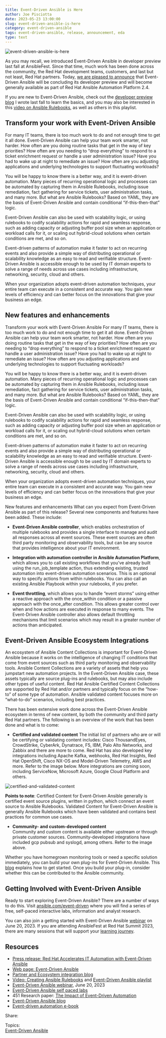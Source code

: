 ```yaml
---
title: Event-Driven Ansible is Here
author: Joe Pisciotta
date: 2023-05-23 13:00:00
slug: event-driven-ansible-is-here
category: event-driven-ansible
tags: event-driven-ansible, release, announcement, eda
type: text
---
```


![event-driven-ansible-is-here](/images/posts/event-driven-ansible-is-here/event%20driven%20ansible%20is%20here.webp)

As you may recall, we introduced Event-Driven Ansible in developer preview last fall at AnsibleFest. Since that time, much work has been done across the community, the Red Hat development teams, customers, and last but not least, Red Hat partners. Today, [we are pleased to announce](https://www.redhat.com/en/about/press-releases/red-hat-accelerates-it-automation-event-driven-ansible) that Event-Driven Ansible will be concluding its developer preview and will become generally available as part of Red Hat Ansible Automation Platform 2.4.  

If you are new to Event-Driven Ansible, check out the [developer preview blog](https://www.ansible.com/blog/introducing-event-driven-ansible) I wrote last fall to learn the basics, and you may also be interested in this [video on Ansible Rulebooks](https://www.youtube.com/watch?v=PtevBKX1SYI&list=PLdu06OJoEf2a3fFl6uaoyGV526ilwD97R&index=3), as well as others in this playlist.

## Transform your work with Event-Driven Ansible
For many IT teams, there is too much work to do and not enough time to get it all done. Event-Driven Ansible can help your team work smarter, not harder. How often are you doing routine tasks that get in the way of key priorities? How often are you needing to “drop everything” to respond to a ticket enrichment request or handle a user administration issue? Have you had to wake up at night to remediate an issue? How often are you adjusting applications and underlying technologies to support fluctuating workloads? 

You will be happy to know there is a better way, and it is event-driven automation. Many pieces of recurring operational logic and processes can be automated by capturing them in Ansible Rulebooks, including issue remediation, fact gathering for service tickets, user administration tasks, and many more. But what are Ansible Rulebooks? Based on YAML, they are the basis of Event-Driven Ansible and contain conditional “if-this-then-that” logic.

Event-Driven Ansible can also be used with scalability logic, or using rulebooks to codify scalability actions for rapid and seamless response, such as adding capacity or adjusting buffer pool size when an application or workload calls for it, or scaling out hybrid-cloud solutions when certain conditions are met, and so on.

Event-driven patterns of automation make it faster to act on recurring events and also provide a simple way of distributing operational or scalability knowledge as an easy to read and verifiable structure. Event-Driven Ansible is accessible enough to be used by IT domain experts to solve a range of needs across use cases including infrastructure, networking, security, cloud and others. 

When your organization adopts event-driven automation techniques, your entire team can execute in a consistent and accurate way. You gain new levels of efficiency and can better focus on the innovations that give your business an edge. 

## New features and enhancements

Transform your work with Event-Driven Ansible
For many IT teams, there is too much work to do and not enough time to get it all done. Event-Driven Ansible can help your team work smarter, not harder. How often are you doing routine tasks that get in the way of key priorities? How often are you needing to “drop everything” to respond to a ticket enrichment request or handle a user administration issue? Have you had to wake up at night to remediate an issue? How often are you adjusting applications and underlying technologies to support fluctuating workloads? 

You will be happy to know there is a better way, and it is event-driven automation. Many pieces of recurring operational logic and processes can be automated by capturing them in Ansible Rulebooks, including issue remediation, fact gathering for service tickets, user administration tasks, and many more. But what are Ansible Rulebooks? Based on YAML, they are the basis of Event-Driven Ansible and contain conditional “if-this-then-that” logic.

Event-Driven Ansible can also be used with scalability logic, or using rulebooks to codify scalability actions for rapid and seamless response, such as adding capacity or adjusting buffer pool size when an application or workload calls for it, or scaling out hybrid-cloud solutions when certain conditions are met, and so on.

Event-driven patterns of automation make it faster to act on recurring events and also provide a simple way of distributing operational or scalability knowledge as an easy to read and verifiable structure. Event-Driven Ansible is accessible enough to be used by IT domain experts to solve a range of needs across use cases including infrastructure, networking, security, cloud and others. 

When your organization adopts event-driven automation techniques, your entire team can execute in a consistent and accurate way. You gain new levels of efficiency and can better focus on the innovations that give your business an edge. 


New features and enhancements
What can you expect from Event-Driven Ansible as part of this release? Several new components and features have been added.  These include: 

* **Event-Driven Ansible controller**, which enables orchestration of multiple rulebooks and provides a single interface to manage and audit all responses across all event sources. These event sources are often third party monitoring and observability tools, but can be any source that provides intelligence about your IT environment.

* **Integration with automation controller in Ansible Automation Platform**, which allows you to call existing workflows that you’ve already built using the run_job_template action, thus extending existing, trusted automation into event-driven automation scenarios. This is an optional way to specify actions from within rulebooks. You can also call an existing Ansible Playbook within your rulebooks, if you prefer. 

* **Event throttling**, which allows you to handle “event storms” using either a reactive approach with the once_within <time> condition or a passive approach with the once_after <time> condition. This allows greater control over when and how actions are executed in response to many events. The Event-Driven Ansible controller also allows default throttling mechanisms that limit scenarios which may result in a greater number of actions than anticipated.

## Event-Driven Ansible Ecosystem Integrations
An ecosystem of Ansible Content Collections is important for Event-Driven Ansible because it works on the intelligence of changing IT conditions that come from event sources such as third party monitoring and observability tools. Ansible Content Collections are a variety of assets that help you jumpstart new automation projects. In the Event-Driven Ansible case, these assets typically are source plug-ins and rulebooks, but may also include other types of useful content. Red Hat Ansible Certified Content Collections are supported by Red Hat and/or partners and typically focus on the “how-to” of some type of automation. Ansible validated content focuses more on “what-to-do” scenarios, including best practices.  

There has been extensive work done across the Event-Driven Ansible ecosystem in terms of new content, by both the community and third party Red Hat partners. The following is an overview of the work that has been done and what is to come: 

* **Certified and validated content**
The initial list of partners who are or will be certifying or validating content includes: Cisco ThousandEyes, CrowdStrike, CyberArk, Dynatrace, F5, IBM, Palo Alto Networks, and Zabbix and there are more to come. Red Hat has also developed key integrations including  Apache Kafka, webhooks, Red Hat Insights, Red Hat OpenShift, Cisco NX-OS and Model-Driven Telemetry, AWS and more. Refer to the image below. More integrations are coming soon, including ServiceNow, Microsoft Azure, Google Cloud Platform and others.

![certified-and-validated-content](/images/posts/event-driven-ansible-is-here/Certified-and-validated-content.webp)

**Points to note**: Certified Content for Event-Driven Ansible generally is  certified event source plugins, written in python, which connect an event source to Ansible Rulebooks. Validated Content for Event-Driven Ansible is generally Ansible Rulebooks which have been validated and contains best practices for common use cases.

* **Community- and custom-developed content** <br>
Community and custom content is available either upstream or through private customer sources. Community-developed integrations have included gcp pubsub and syslogd, among others. Refer to the image above.

Whether you have homegrown monitoring tools or need a specific solution immediately, you can build your own plug-ins for Event-Driven Ansible. This [blog](https://www.ansible.com/blog/creating-custom-event-driven-ansible-source-plugins) explains how to get started. Once you build your plug-in, consider whether this can be contributed to the Ansible community.  

## Getting Involved with Event-Driven Ansible 
Ready to start exploring Event-Driven Ansible? There are a number of ways to do this.  Visit [ansible.com/event-driven](https://www.redhat.com/en/technologies/management/ansible/event-driven-ansible) where you will find a series of free, self-paced interactive labs, information and analyst research.  

You can also join a getting started with Event-Driven Ansible [webinar](https://www.redhat.com/en/events/webinar/work-smarter-using-event-driven-automation-across-IT-operations) on June 20, 2023. If you are attending AnsibleFest at Red Hat Summit 2023, there are many sessions that will support your [learning journey](https://www.ansible.com/blog/learn-about-event-driven-ansible-at-red-hat-summit-and-ansiblefest-2023).

## Resources
* [Press release: Red Hat Accelerates IT Automation with Event-Driven Ansible](https://www.redhat.com/en/about/press-releases/red-hat-accelerates-it-automation-event-driven-ansible)
* [Web page: Event-Driven Ansible](https://www.redhat.com/en/technologies/management/ansible/event-driven-ansible)
* [Partner and Ecosystem integration blog](https://www.ansible.com/blog/event-driven-ansible-partner-ecosystem)
* [Video: Creating Ansible Rulebooks](https://www.youtube.com/watch?v=PtevBKX1SYI)  and [Event-Driven Ansible playlist](https://www.youtube.com/watch?v=TH7_OqBmXD4&list=PLdu06OJoEf2a3fFl6uaoyGV526ilwD97R)
* [Event-Driven Ansible webinar](https://www.redhat.com/en/events/webinar/work-smarter-using-event-driven-automation-across-IT-operations), June 20, 2023
* [Event-Driven Ansible self paced labs](https://www.redhat.com/en/engage/event-driven-ansible-20220907)
* 451 Research paper: [The Impact of Event-Driven Automation](https://www.redhat.com/en/resources/event-driven-impact-on-it-operations-analyst-material)
* [Event-Driven Ansible blog](https://www.ansible.com/blog/topic/event-driven-ansible)
* [Event-driven automation e-book](https://www.redhat.com/en/engage/build-innovation-automation-20230414)

Share:

Topics:<br>
[Event-Driven Ansible](https://www.ansible.com/blog/topic/event-driven-ansible)